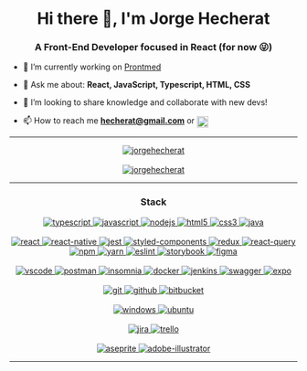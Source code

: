 <h1 align="center">Hi there 👋, I'm Jorge Hecherat</h1>
<h3 align="center">A Front-End Developer focused in React (for now 😜)</h3>

- 🔭 I’m currently working on [Prontmed](https://www.linkedin.com/company/prontmed/)

- 💬 Ask me about: **React, JavaScript, Typescript, HTML, CSS**

- 👯 I’m looking to share knowledge and collaborate with new devs!

- 📫 How to reach me **hecherat@gmail.com** or <a href="https://www.linkedin.com/in/jorge-hecherat/" target="blank"><img align="center" src="https://cdn.jsdelivr.net/npm/simple-icons@3.0.1/icons/linkedin.svg" alt="jorgehecherat" height="20" width="20" /></a>

---

<div align="center">
<a href="https://github.com/Hechprad">
<img src="https://github-readme-stats.vercel.app/api?username=hechprad&show_icons=true&hide=issues,contribs&include_all_commits=true&theme=radical" alt="jorgehecherat"/> 
<br /><br />
<img src="https://github-readme-stats.vercel.app/api/top-langs/?username=hechprad&langs_count=5&theme=radical" alt="jorgehecherat"/>
</a>
</div>

---
<!-- Badges link - https://github.com/Ileriayo/markdown-badges -->
<div align="center">
<h3 align="center">Stack</h3>
<a href="https://github.com/Hechprad">
<img src="https://img.shields.io/badge/typescript-%23007ACC.svg?style=for-the-badge&logo=typescript&logoColor=white" alt="typescript" />
<img src="https://img.shields.io/badge/javascript-%23323330.svg?style=for-the-badge&logo=javascript&logoColor=%23F7DF1E" alt="javascript" />
<img src="https://img.shields.io/badge/Node.js-43853D?style=for-the-badge&logo=node.js&logoColor=white" alt="nodejs" />
<img src="https://img.shields.io/badge/html5-%23E34F26.svg?style=for-the-badge&logo=html5&logoColor=white" alt="html5" />
<img src="https://img.shields.io/badge/css3-%231572B6.svg?style=for-the-badge&logo=css3&logoColor=white" alt="css3" />
<img src="https://img.shields.io/badge/java-%23ED8B00.svg?style=for-the-badge&logo=java&logoColor=white" alt="java" />
<br /><br />
<img src="https://img.shields.io/badge/react-%2320232a.svg?style=for-the-badge&logo=react&logoColor=%2361DAFB" alt="react" />
<img src="https://img.shields.io/badge/react_native-%2320232a.svg?style=for-the-badge&logo=react&logoColor=%2361DAFB" alt="react-native" />
<img src="https://img.shields.io/badge/-jest-%23C21325?style=for-the-badge&logo=jest&logoColor=white" alt="jest" />
<img src="https://img.shields.io/badge/styled--components-DB7093?style=for-the-badge&logo=styled-components&logoColor=white" alt="styled-components" />
<img src="https://img.shields.io/badge/redux-%23593d88.svg?style=for-the-badge&logo=redux&logoColor=white" alt="redux" />
<img src="https://img.shields.io/badge/-React%20Query-FF4154?style=for-the-badge&logo=react%20query&logoColor=white" alt="react-query" />
<img src="https://img.shields.io/badge/NPM-%23000000.svg?style=for-the-badge&logo=npm&logoColor=white" alt="npm" />
<img src="https://img.shields.io/badge/yarn-%232C8EBB.svg?style=for-the-badge&logo=yarn&logoColor=white" alt="yarn" />
<img src="https://img.shields.io/badge/ESLint-4B3263?style=for-the-badge&logo=eslint&logoColor=white" alt="eslint" />
<img src="https://img.shields.io/badge/-Storybook-FF4785?style=for-the-badge&logo=storybook&logoColor=white" alt="storybook" />
<img src="https://img.shields.io/badge/figma-%23F24E1E.svg?style=for-the-badge&logo=figma&logoColor=white" alt="figma" />
<br /><br />
<img src="https://img.shields.io/badge/VSCode-0078d7.svg?style=for-the-badge&logo=visual-studio-code&logoColor=white" alt="vscode" />
<img src="https://img.shields.io/badge/Postman-FF6C37?style=for-the-badge&logo=postman&logoColor=white" alt="postman" />
<img src="https://img.shields.io/badge/Insomnia-black?style=for-the-badge&logo=insomnia&logoColor=5849BE" alt="insomnia" />
<img src="https://img.shields.io/badge/docker-%230db7ed.svg?style=for-the-badge&logo=docker&logoColor=white" alt="docker" />
<img src="https://img.shields.io/badge/jenkins-%232C5263.svg?style=for-the-badge&logo=jenkins&logoColor=white" alt="jenkins" />
<img src="https://img.shields.io/badge/-Swagger-%23Clojure?style=for-the-badge&logo=swagger&logoColor=white" alt="swagger" />
<img src="https://img.shields.io/badge/expo-1C1E24?style=for-the-badge&logo=expo&logoColor=#D04A37" alt="expo" />
<br /><br />
<img src="https://img.shields.io/badge/git-%23F05033.svg?style=for-the-badge&logo=git&logoColor=white" alt="git" />
<img src="https://img.shields.io/badge/github-%23121011.svg?style=for-the-badge&logo=github&logoColor=white" alt="github" />
<img src="https://img.shields.io/badge/bitbucket-%230047B3.svg?style=for-the-badge&logo=bitbucket&logoColor=white" alt="bitbucket" />
<br /><br />
<img src="https://img.shields.io/badge/Windows-0078D6?style=for-the-badge&logo=windows&logoColor=white" alt="windows" />
<img src="https://img.shields.io/badge/Ubuntu-E95420?style=for-the-badge&logo=ubuntu&logoColor=white" alt="ubuntu" />
<br /><br />
<img src="https://img.shields.io/badge/jira-%230A0FFF.svg?style=for-the-badge&logo=jira&logoColor=white" alt="jira" />
<img src="https://img.shields.io/badge/Trello-%23026AA7.svg?style=for-the-badge&logo=Trello&logoColor=white" alt="trello" />
<br /><br />
<img src="https://img.shields.io/badge/Aseprite-FFFFFF?style=for-the-badge&logo=Aseprite&logoColor=#7D929E" alt="aseprite" />
<img src="https://img.shields.io/badge/adobe%20illustrator-%23FF9A00.svg?style=for-the-badge&logo=adobe%20illustrator&logoColor=white" alt="adobe-illustrator" />
</a>
</div>

---

<!--
**Hechprad/Hechprad** is a ✨ _special_ ✨ repository because its `README.md` (this file) appears on your GitHub profile.

Here are some ideas to get you started:

- 🔭 I’m currently working on ...
- 🌱 I’m currently learning ...
- 👯 I’m looking to collaborate on ...
- 🤔 I’m looking for help with ...
- 💬 Ask me about ...
- 📫 How to reach me: ...
- 😄 Pronouns: ...
- ⚡ Fun fact: ...
-->
